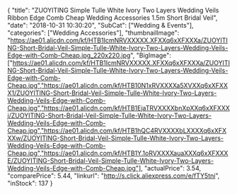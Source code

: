 {
	"title": "ZUOYITING Simple Tulle White Ivory Two Layers Wedding Veils Ribbon Edge Comb Cheap Wedding Accessories 1.5m Short Bridal Veil",
	"date": "2018-10-31 10:30:20",
	"SubCat": ["Wedding & Events"],
	"categories": ["Wedding Accessories"],
	"thumbnailImage": "https://ae01.alicdn.com/kf/HTB1IcmNRVXXXXX.XFXXq6xXFXXXa/ZUOYITING-Short-Bridal-Veil-Simple-Tulle-White-Ivory-Two-Layers-Wedding-Veils-Edge-with-Comb-Cheap.jpg_220x220.jpg",
	"BigImage": ["https://ae01.alicdn.com/kf/HTB1IcmNRVXXXXX.XFXXq6xXFXXXa/ZUOYITING-Short-Bridal-Veil-Simple-Tulle-White-Ivory-Two-Layers-Wedding-Veils-Edge-with-Comb-Cheap.jpg","https://ae01.alicdn.com/kf/HTB10N1xRVXXXXa5XVXXq6xXFXXX1/ZUOYITING-Short-Bridal-Veil-Simple-Tulle-White-Ivory-Two-Layers-Wedding-Veils-Edge-with-Comb-Cheap.jpg","https://ae01.alicdn.com/kf/HTB1EjaTRVXXXXbnXpXXq6xXFXXXj/ZUOYITING-Short-Bridal-Veil-Simple-Tulle-White-Ivory-Two-Layers-Wedding-Veils-Edge-with-Comb-Cheap.jpg","https://ae01.alicdn.com/kf/HTB1hQC4RVXXXXbLXXXXq6xXFXXXw/ZUOYITING-Short-Bridal-Veil-Simple-Tulle-White-Ivory-Two-Layers-Wedding-Veils-Edge-with-Comb-Cheap.jpg","https://ae01.alicdn.com/kf/HTB1Y.1oRVXXXXauaXXXq6xXFXXXE/ZUOYITING-Short-Bridal-Veil-Simple-Tulle-White-Ivory-Two-Layers-Wedding-Veils-Edge-with-Comb-Cheap.jpg"],
	"actualPrice": 3.54,
	"comparePrice": 5.44,
	"linkurl": "http://s.click.aliexpress.com/e/fTY5tni",
	"inStock": 137
}
